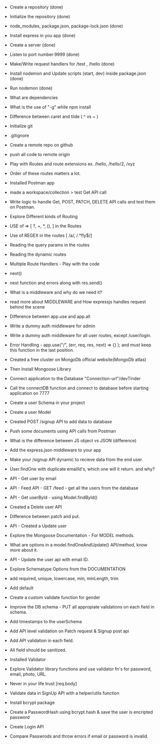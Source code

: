 - Create a repository (done)
- Initialize the repository (done)
- node_modules, package.json, package-lock.json (done)
- Install express in you app (done)
- Create a server (done)
- Listen to port number:9999 (done)
- Make/Write request handlers for /test , /hello (done)
- Install nodemon and Update scripts (start, dev) inside package.json (done)
- Run nodemon (done)
- What are dependencies
- What is the use of "-g" while npm install
- Difference between caret and tilde ( ^ vs ~ )

- Initialize git
- .gitignore
- Create a remote repo on github
- push all code to remote origin
- Play with Routes and route extensions ex. /hello, /hello/2, /xyz
- Order of these routes matters a lot.
- Installed Postman app
- made a workspace/collection > test Get API call
- Write logic to handle Get, POST, PATCH, DELETE API calls and test them on Postman.
- Explore Different kinds of Routing
- USE of => [ ?, +, *, (), ] in the Routes
- Use of REGEX in the routes [ /a/, /.*fly$/]
- Reading the query params in the routes
- Reading the dynamic routes

- Multiple Route Handlers - Play with the code
- next()
- next function and errors along with res.send()
- What is a middleware and why do we need it?
- read more about MIDDLEWARE and How expressjs handles request behind the scene
- Difference between app.use and app.all
- Write a dummy auth middleware for admin
- Write a dummy auth middleware for all user routes, except /user/login.
- Error Handling - app.use("/", (err, req, res, next) => {} ); and must keep this function in the last position.

- Created a free cluster on MongoDb official website(MongoDb atlas)
- Then Install Mongoose Library
- Connect application to the Database "Connection-url"/devTinder
- Call the connectDB function and connect to database before starting application on 7777
- Create a user Schema in your project
- Create a user Model
- Created POST /signup API to add data to database
- Push some documents using API calls from Postman

- What is the difference between JS object vs JSON (difference)
- Add the express.json middleware to your app
- Make your /signup API dynamic to recieve data from the end user.
- User.findOne with duplicate emailId's, which one will it return. and why?
- API - Get user by email
- API - Feed API - GET /feed - get all the users from the database
- API - Get userById - using Model.findById()
- Created a Delete user API
- Difference between patch and put.
- API - Created a Update user
- Explore the Mongoose Documentation - For MODEL methods.
- What are options in a model.findOneAndUpdate() API/method, know more about it.
- API - Update the user api with email ID.

- Explore Schematype Options from the DOCUMENTATION
- add required, unique, lowercase, min, minLength, trim
- Add default
- Create a custom validate function for gender
- Improve the DB schema - PUT all appropiate validations on each field in schema.
- Add timestamps to the userSchema
- Add API level validation on Patch request & Signup post api
- Add API validation in each field.
- All field should be sanitized.
- Installed Validator
- Explore Validator library functions and use validator fn's for password, email, photo, URL.
- Never in your life trust [req.body]

- Validate data in SignUp API with a helper/utils function
- Install bcrypt package
- Create a PasswordHash using bcrypt.hash & save the user is encripted password
- Create Login API
- Compare Passwrods and throw errors if email or password is invalid.
